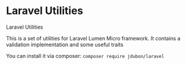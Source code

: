 # Laravel Utilities
Laravel Utilities

This is a set of utilities for Laravel Lumen Micro framework.
It contains a validation implementation and some useful traits

You can install it via composer: `composer require jdubon/laravel`
